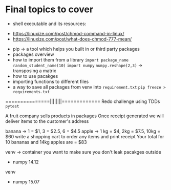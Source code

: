 # Final topics to cover

- shell executable and its resources:
* https://linuxize.com/post/chmod-command-in-linux/
* https://linuxize.com/post/what-does-chmod-777-mean/

- pip -> a tool which helps you built in or third party packages
- packages overview
- how to import them from a library
`import package_name`
`random_student_name(10)`
`import numpy`
`numpy.reshape(2,3)` -> transposing a matrix
- how to use pacakges
- importing functions to different files
- a way to save all packages from venv into `requirement.txt`
`pip freeze > requirements.txt`

===============||||||||=============
Redo challenge using TDDs
`pytest`

A fruit company sells products in packages Once receipt generated we will deliver items to the customer's address

banana -> 1 = $1, 3 = $2.5, 6 = $4.5
apple -> 1 kg = $4, 2kg = $7.5, 10kg = $60
write a shopping cart to order any items and print receipt Your total for 10 bananas and 14kg apples are = $83

venv -> container you want to make sure you don't leak pacakges outside
- numpy 14.12

venv
- numpy 15.07
